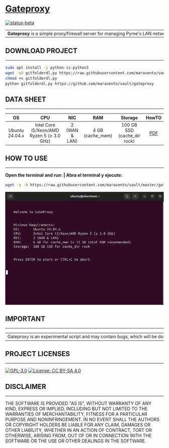 # [Gateproxy](https://www.maravento.com)

[![status-beta](https://img.shields.io/badge/status-beta-magenta.svg)](https://github.com/maravento/vault)

<!-- markdownlint-disable MD033 -->

<table width="100%">
  <tr>
    <td style="width: 50%; white-space: nowrap;">
     <b>Gateproxy</b> is a simple proxy/firewall server for managing Pyme's LAN networks. The installation and configuration script is fully automated and customizable according to the needs of the administrator or organization, with minimal interaction during the process. It can be implemented in physical servers or VMs, for greater flexibility and portability.
    </td>
    <td style="width: 50%; white-space: nowrap;">
     <b>Gateproxy</b> es un sencillo servidor proxy/firewall para administrar redes Pyme's LAN. El script de instalación y configuración es totalmente automatizado y personalizable, de acuerdo a las necesidades del administrador u organización, con una interacción mínima durante proceso. Puede ser implementado en servidores físicos o VMs, para mayor flexibilidad y portabilidad.
    </td>
  </tr>
</table>

## DOWNLOAD PROJECT

---

```bash
sudo apt install -y python-is-python3
wget -qO gitfolderdl.py https://raw.githubusercontent.com/maravento/vault/master/scripts/python/gitfolderdl.py
chmod +x gitfolderdl.py
python gitfolderdl.py https://github.com/maravento/vault/gateproxy
```

## DATA SHEET

---

| OS | CPU | NIC | RAM | Storage | HowTO |
| :---: | :---: | :---: | :---: | :---: | :---: |
| Ubuntu 24.04.x | Intel Core i5/Xeon/AMD Ryzen 5 (≥ 3.0 GHz) | 2 (WAN & LAN) | 4 GB (cache_mem) | 100 GB SSD (cache_dir rock) | [PDF](https://raw.githubusercontent.com/maravento/vault/master/gateproxy/howto/gateproxy.pdf) |

## HOW TO USE

---

**Open the terminal and run: | Abra el terminal y ejecute:**

```bash
wget -q -N https://raw.githubusercontent.com/maravento/vault/master/gateproxy/gateproxy.sh && sudo chmod +x gateproxy.sh && sudo ./gateproxy.sh
```

![Gateproxy](https://raw.githubusercontent.com/maravento/vault/master/gateproxy/img/gateproxy.png)

## IMPORTANT

---

<table width="100%">
  <tr>
    <td style="width: 50%; white-space: nowrap;">
     Gateproxy is an experimental script and may contain bugs, which will be documented or fixed where possible and contain some programs for testing purposes. Therefore, it is not recommended for use in networks or high productivity environments.
    </td>
    <td style="width: 50%; white-space: nowrap;">
     Gateproxy es un script experimental y puede contener fallos, los cuales serán documentados o corregidos en lo posible y contener algunos programas para propósitos de pruebas. Por tanto, no se recomienda su uso en redes o entornos de alta productividad.
    </td>
  </tr>
</table>

## PROJECT LICENSES

---

[![GPL-3.0](https://img.shields.io/badge/License-GPLv3-blue.svg)](https://www.gnu.org/licenses/gpl.txt)
[![License: CC BY-SA 4.0](https://img.shields.io/badge/License-CC_BY--SA_4.0-lightgrey.svg)](https://creativecommons.org/licenses/by-sa/4.0/)

## DISCLAIMER

---

THE SOFTWARE IS PROVIDED "AS IS", WITHOUT WARRANTY OF ANY KIND, EXPRESS OR IMPLIED, INCLUDING BUT NOT LIMITED TO THE WARRANTIES OF MERCHANTABILITY, FITNESS FOR A PARTICULAR PURPOSE AND NONINFRINGEMENT. IN NO EVENT SHALL THE AUTHORS OR COPYRIGHT HOLDERS BE LIABLE FOR ANY CLAIM, DAMAGES OR OTHER LIABILITY, WHETHER IN AN ACTION OF CONTRACT, TORT OR OTHERWISE, ARISING FROM, OUT OF OR IN CONNECTION WITH THE SOFTWARE OR THE USE OR OTHER DEALINGS IN THE SOFTWARE.
